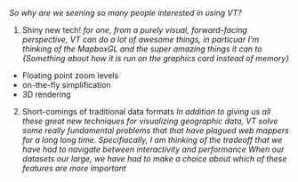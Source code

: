 _So why are we seening so many people interested in using VT?_

1. Shiny new tech!
  _for one, from a purely visual, forward-facing perspective, VT can do a lot of awesome things, in particuar I'm thinking of the MapboxGL and the super amazing things it can to {Something about how it is run on the graphics card instead of memory}_
  * Floating point zoom levels
  * on-the-fly simplification
  * 3D rendering

2. Short-comings of traditional data formats
  _In addition to giving us all these great new techniques for visualizing geographic data, VT solve some really fundamental problems that that have plagued web mappers for a long long time._
  _Specifiacally, I am thinking of the tradeoff that we have had to navigate between interactivity and performance_
  _When our datasets our large, we have had to make a choice about which of these features are more important_

